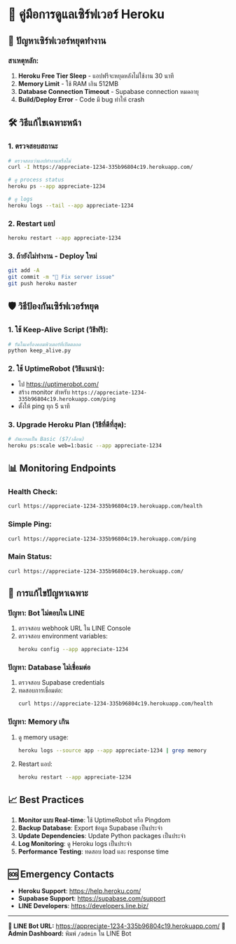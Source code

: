 # 🚀 คู่มือการดูแลเซิร์ฟเวอร์ Heroku 

## 🔄 ปัญหาเซิร์ฟเวอร์หยุดทำงาน

### สาเหตุหลัก:
1. **Heroku Free Tier Sleep** - แอปฟรีจะหยุดหลังไม่ใช้งาน 30 นาที
2. **Memory Limit** - ใช้ RAM เกิน 512MB
3. **Database Connection Timeout** - Supabase connection หมดอายุ
4. **Build/Deploy Error** - Code มี bug ทำให้ crash

## 🛠️ วิธีแก้ไขเฉพาะหน้า

### 1. ตรวจสอบสถานะ
```bash
# ตรวจสอบว่าแอปทำงานหรือไม่
curl -I https://appreciate-1234-335b96804c19.herokuapp.com/

# ดู process status
heroku ps --app appreciate-1234

# ดู logs
heroku logs --tail --app appreciate-1234
```

### 2. Restart แอป
```bash
heroku restart --app appreciate-1234
```

### 3. ถ้ายังไม่ทำงาน - Deploy ใหม่
```bash
git add -A
git commit -m "🔧 Fix server issue"
git push heroku master
```

## 🛡️ วิธีป้องกันเซิร์ฟเวอร์หยุด

### 1. ใช้ Keep-Alive Script (วิธีฟรี):
```bash
# รันในเครื่องคอมพิวเตอร์ที่เปิดตลอด
python keep_alive.py
```

### 2. ใช้ UptimeRobot (วิธีแนะนำ):
- ไป https://uptimerobot.com/
- สร้าง monitor สำหรับ `https://appreciate-1234-335b96804c19.herokuapp.com/ping`
- ตั้งให้ ping ทุก 5 นาที

### 3. Upgrade Heroku Plan (วิธีที่ดีที่สุด):
```bash
# อัพเกรดเป็น Basic ($7/เดือน)
heroku ps:scale web=1:basic --app appreciate-1234
```

## 📊 Monitoring Endpoints

### Health Check:
```bash
curl https://appreciate-1234-335b96804c19.herokuapp.com/health
```

### Simple Ping:
```bash
curl https://appreciate-1234-335b96804c19.herokuapp.com/ping
```

### Main Status:
```bash
curl https://appreciate-1234-335b96804c19.herokuapp.com/
```

## 🔧 การแก้ไขปัญหาเฉพาะ

### ปัญหา: Bot ไม่ตอบใน LINE
1. ตรวจสอบ webhook URL ใน LINE Console
2. ตรวจสอบ environment variables:
   ```bash
   heroku config --app appreciate-1234
   ```

### ปัญหา: Database ไม่เชื่อมต่อ
1. ตรวจสอบ Supabase credentials
2. ทดสอบการเชื่อมต่อ:
   ```bash
   curl https://appreciate-1234-335b96804c19.herokuapp.com/health
   ```

### ปัญหา: Memory เกิน
1. ดู memory usage:
   ```bash
   heroku logs --source app --app appreciate-1234 | grep memory
   ```
2. Restart แอป:
   ```bash
   heroku restart --app appreciate-1234
   ```

## 📈 Best Practices

1. **Monitor แบบ Real-time**: ใช้ UptimeRobot หรือ Pingdom
2. **Backup Database**: Export ข้อมูล Supabase เป็นประจำ
3. **Update Dependencies**: Update Python packages เป็นประจำ
4. **Log Monitoring**: ดู Heroku logs เป็นประจำ
5. **Performance Testing**: ทดสอบ load และ response time

## 🆘 Emergency Contacts

- **Heroku Support**: https://help.heroku.com/
- **Supabase Support**: https://supabase.com/support  
- **LINE Developers**: https://developers.line.biz/

---

**📱 LINE Bot URL:** https://appreciate-1234-335b96804c19.herokuapp.com/
**🔗 Admin Dashboard:** พิมพ์ `/admin` ใน LINE Bot